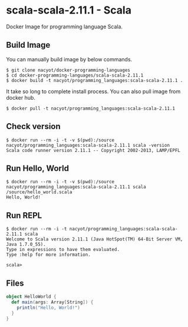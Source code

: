 # scala-scala-2.11.1 - Scala

Docker Image for programming language Scala.

## Build Image

You can manually build image by below commands.

```
$ git clone nacyot/docker-programming-languages
$ cd docker-programming-languages/scala-scala-2.11.1
$ docker build -t nacyot/programming_languages:scala-scala-2.11.1 .
```

It take so long to complete install process. You can also pull image from docker hub.

```
$ docker pull -t nacyot/programming_languages:scala-scala-2.11.1
```

## Check version

```
$ docker run --rm -i -t -v $(pwd):/source nacyot/programming_languages:scala-scala-2.11.1 scala -version
Scala code runner version 2.11.1 -- Copyright 2002-2013, LAMP/EPFL
```

## Run Hello, World

```
$ docker run --rm -i -t -v $(pwd):/source nacyot/programming_languages:scala-scala-2.11.1 scala /source/hello_world.scala
Hello, World!
```

## Run REPL

```
$ docker run --rm -i -t nacyot/programming_languages:scala-scala-2.11.1 scala
Welcome to Scala version 2.11.1 (Java HotSpot(TM) 64-Bit Server VM, Java 1.7.0_55).
Type in expressions to have them evaluated.
Type :help for more information.

scala> 
```

## Files

```scala
object HelloWorld {
  def main(args: Array[String]) {
    println("Hello, World!")
  }
}
```
